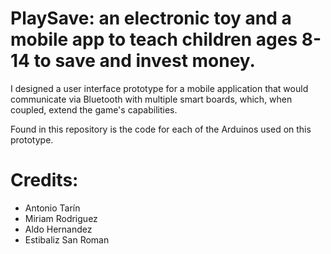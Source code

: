 # PlaySave: an electronic toy and a mobile app to teach children ages 8-14 to save and invest money. 

I designed a user interface prototype for a mobile application that would communicate via Bluetooth with multiple smart boards, which, when coupled, extend the game's capabilities.

Found in this repository is the code for each of the Arduinos used on this prototype.

# Credits:

- Antonio Tarín
- Miriam Rodriguez
- Aldo Hernandez
- Estibaliz San Roman
